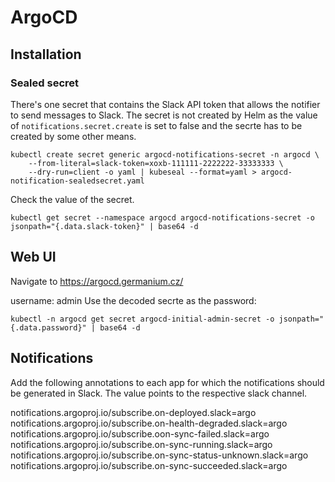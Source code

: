 # ArgoCD

## Installation

### Sealed secret

There's one secret that contains the Slack API token that allows the notifier to send messages to Slack.
The secret is not created by Helm as the value of `notifications.secret.create` is set to false and the secrte has to be created by some other means.

```
kubectl create secret generic argocd-notifications-secret -n argocd \
    --from-literal=slack-token=xoxb-111111-2222222-33333333 \
    --dry-run=client -o yaml | kubeseal --format=yaml > argocd-notification-sealedsecret.yaml
```
Check the value of the secret.

```
kubectl get secret --namespace argocd argocd-notifications-secret -o jsonpath="{.data.slack-token}" | base64 -d
```

## Web UI

Navigate to https://argocd.germanium.cz/

username: admin
Use the decoded secrte as the password:

```
kubectl -n argocd get secret argocd-initial-admin-secret -o jsonpath="{.data.password}" | base64 -d
```

## Notifications

Add the following annotations to each app for which the notifications should be generated in Slack. The value points to the respective slack channel.

notifications.argoproj.io/subscribe.on-deployed.slack=argo
notifications.argoproj.io/subscribe.on-health-degraded.slack=argo
notifications.argoproj.io/subscribe.oon-sync-failed.slack=argo
notifications.argoproj.io/subscribe.on-sync-running.slack=argo
notifications.argoproj.io/subscribe.on-sync-status-unknown.slack=argo
notifications.argoproj.io/subscribe.on-sync-succeeded.slack=argo
